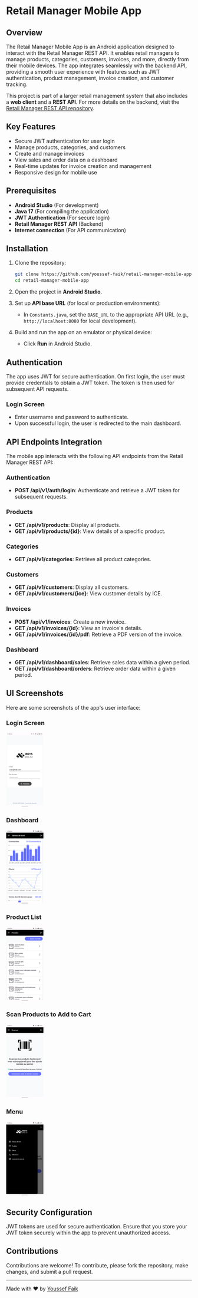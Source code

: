 # Retail Manager Mobile App

## Overview

The Retail Manager Mobile App is an Android application designed to interact with the Retail Manager REST API. It enables retail managers to manage products, categories, customers, invoices, and more, directly from their mobile devices. The app integrates seamlessly with the backend API, providing a smooth user experience with features such as JWT authentication, product management, invoice creation, and customer tracking.

This project is part of a larger retail management system that also includes a **web client** and a **REST API**. For more details on the backend, visit the [Retail Manager REST API repository](https://github.com/youssef-faik/retail-manager-rest-api).

## Key Features

- Secure JWT authentication for user login
- Manage products, categories, and customers
- Create and manage invoices
- View sales and order data on a dashboard
- Real-time updates for invoice creation and management
- Responsive design for mobile use

## Prerequisites

- **Android Studio** (For development)
- **Java 17** (For compiling the application)
- **JWT Authentication** (For secure login)
- **Retail Manager REST API** (Backend)
- **Internet connection** (For API communication)

## Installation

1. Clone the repository:
   ```bash
   git clone https://github.com/youssef-faik/retail-manager-mobile-app.git
   cd retail-manager-mobile-app
   ```

2. Open the project in **Android Studio**.

3. Set up **API base URL** (for local or production environments):
    - In `Constants.java`, set the `BASE_URL` to the appropriate API URL (e.g., `http://localhost:8080` for local development).

4. Build and run the app on an emulator or physical device:
    - Click **Run** in Android Studio.

## Authentication

The app uses JWT for secure authentication. On first login, the user must provide credentials to obtain a JWT token. The token is then used for subsequent API requests.

### Login Screen
- Enter username and password to authenticate.
- Upon successful login, the user is redirected to the main dashboard.

## API Endpoints Integration

The mobile app interacts with the following API endpoints from the Retail Manager REST API:

### Authentication
- **POST /api/v1/auth/login**: Authenticate and retrieve a JWT token for subsequent requests.

### Products
- **GET /api/v1/products**: Display all products.
- **GET /api/v1/products/{id}**: View details of a specific product.

### Categories
- **GET /api/v1/categories**: Retrieve all product categories.

### Customers
- **GET /api/v1/customers**: Display all customers.
- **GET /api/v1/customers/{ice}**: View customer details by ICE.

### Invoices
- **POST /api/v1/invoices**: Create a new invoice.
- **GET /api/v1/invoices/{id}**: View an invoice's details.
- **GET /api/v1/invoices/{id}/pdf**: Retrieve a PDF version of the invoice.

### Dashboard
- **GET /api/v1/dashboard/sales**: Retrieve sales data within a given period.
- **GET /api/v1/dashboard/orders**: Retrieve order data within a given period.

## UI Screenshots

Here are some screenshots of the app's user interface:

### Login Screen
<img src="screenshots/login-screen.png" width="20%">

### Dashboard
<img src="screenshots/dashboard.png" width="20%">

### Product List
<img src="screenshots/manage-products.png" width="20%">

### Scan Products to Add to Cart
<img src="screenshots/scan-products.png" width="20%">

### Menu
<img src="screenshots/menu.png" width="20%">


## Security Configuration

JWT tokens are used for secure authentication. Ensure that you store your JWT token securely within the app to prevent unauthorized access.

## Contributions

Contributions are welcome! To contribute, please fork the repository, make changes, and submit a pull request.


---

Made with ❤️ by [Youssef Faik](https://github.com/youssef-faik)
